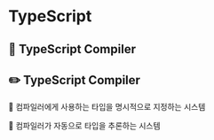 # TypeScript


## :triangular_flag_on_post: TypeScript Compiler

## :pencil2: TypeScript Compiler

:small_blue_diamond: 컴파일러에게 사용하는 타입을 명시적으로 지정하는 시스템

:small_blue_diamond: 컴파일러가 자동으로 타입을 추론하는 시스템